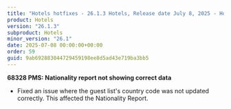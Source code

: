 ```yaml
---
title: "Hotels hotfixes - 26.1.3 Hotels, Release date July 8, 2025 - Hotfixes"
product: Hotels
version: "26.1.3"
subproduct: Hotels
minor_version: "26.1"
date: 2025-07-08 00:00:00+00:00
order: 59
guid: 9ab692883044729459198ee8d5ad43e719ba3bb5
---
```


<strong>68328 PMS: Nationality report not showing correct data</strong>
<ul><li>Fixed an issue where the guest list's country code was not updated correctly. This affected the Nationality Report.</li></ul>
